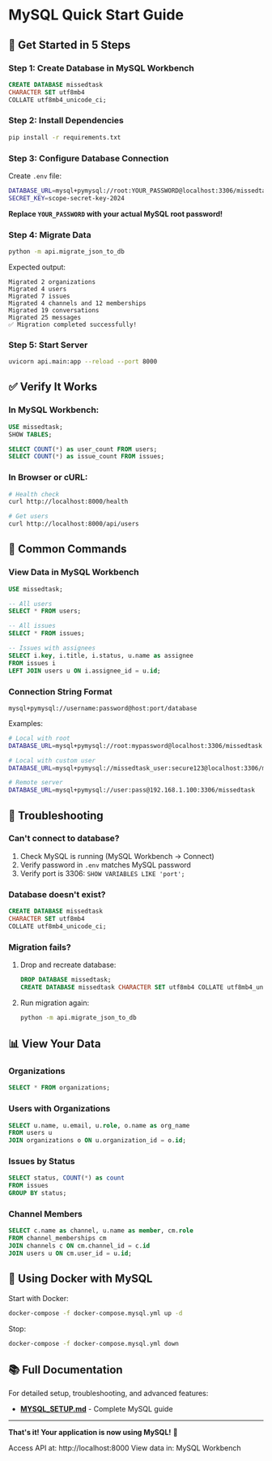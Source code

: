 # MySQL Quick Start Guide

## 🚀 Get Started in 5 Steps

### Step 1: Create Database in MySQL Workbench
```sql
CREATE DATABASE missedtask
CHARACTER SET utf8mb4
COLLATE utf8mb4_unicode_ci;
```

### Step 2: Install Dependencies
```bash
pip install -r requirements.txt
```

### Step 3: Configure Database Connection
Create `.env` file:
```bash
DATABASE_URL=mysql+pymysql://root:YOUR_PASSWORD@localhost:3306/missedtask
SECRET_KEY=scope-secret-key-2024
```

**Replace `YOUR_PASSWORD` with your actual MySQL root password!**

### Step 4: Migrate Data
```bash
python -m api.migrate_json_to_db
```

Expected output:
```
Migrated 2 organizations
Migrated 4 users
Migrated 7 issues
Migrated 4 channels and 12 memberships
Migrated 19 conversations
Migrated 25 messages
✅ Migration completed successfully!
```

### Step 5: Start Server
```bash
uvicorn api.main:app --reload --port 8000
```

## ✅ Verify It Works

### In MySQL Workbench:
```sql
USE missedtask;
SHOW TABLES;

SELECT COUNT(*) as user_count FROM users;
SELECT COUNT(*) as issue_count FROM issues;
```

### In Browser or cURL:
```bash
# Health check
curl http://localhost:8000/health

# Get users
curl http://localhost:8000/api/users
```

## 🎯 Common Commands

### View Data in MySQL Workbench
```sql
USE missedtask;

-- All users
SELECT * FROM users;

-- All issues
SELECT * FROM issues;

-- Issues with assignees
SELECT i.key, i.title, i.status, u.name as assignee
FROM issues i
LEFT JOIN users u ON i.assignee_id = u.id;
```

### Connection String Format
```
mysql+pymysql://username:password@host:port/database
```

Examples:
```bash
# Local with root
DATABASE_URL=mysql+pymysql://root:mypassword@localhost:3306/missedtask

# Local with custom user
DATABASE_URL=mysql+pymysql://missedtask_user:secure123@localhost:3306/missedtask

# Remote server
DATABASE_URL=mysql+pymysql://user:pass@192.168.1.100:3306/missedtask
```

## 🔧 Troubleshooting

### Can't connect to database?
1. Check MySQL is running (MySQL Workbench → Connect)
2. Verify password in `.env` matches MySQL password
3. Verify port is 3306: `SHOW VARIABLES LIKE 'port';`

### Database doesn't exist?
```sql
CREATE DATABASE missedtask
CHARACTER SET utf8mb4
COLLATE utf8mb4_unicode_ci;
```

### Migration fails?
1. Drop and recreate database:
   ```sql
   DROP DATABASE missedtask;
   CREATE DATABASE missedtask CHARACTER SET utf8mb4 COLLATE utf8mb4_unicode_ci;
   ```
2. Run migration again:
   ```bash
   python -m api.migrate_json_to_db
   ```

## 📊 View Your Data

### Organizations
```sql
SELECT * FROM organizations;
```

### Users with Organizations
```sql
SELECT u.name, u.email, u.role, o.name as org_name
FROM users u
JOIN organizations o ON u.organization_id = o.id;
```

### Issues by Status
```sql
SELECT status, COUNT(*) as count
FROM issues
GROUP BY status;
```

### Channel Members
```sql
SELECT c.name as channel, u.name as member, cm.role
FROM channel_memberships cm
JOIN channels c ON cm.channel_id = c.id
JOIN users u ON cm.user_id = u.id;
```

## 🐳 Using Docker with MySQL

Start with Docker:
```bash
docker-compose -f docker-compose.mysql.yml up -d
```

Stop:
```bash
docker-compose -f docker-compose.mysql.yml down
```

## 📚 Full Documentation

For detailed setup, troubleshooting, and advanced features:
- **[MYSQL_SETUP.md](MYSQL_SETUP.md)** - Complete MySQL guide

---

**That's it! Your application is now using MySQL!** 🎉

Access API at: http://localhost:8000
View data in: MySQL Workbench
